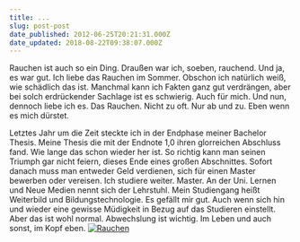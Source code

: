 ```yaml
---
title: ...
slug: post-post
date_published: 2012-06-25T20:21:31.000Z
date_updated: 2018-08-22T09:38:07.000Z
---
```


Rauchen ist auch so ein Ding. Draußen war ich, soeben, rauchend. Und ja, es war gut. Ich liebe das Rauchen im Sommer. Obschon ich natürlich weiß, wie schädlich das ist. Manchmal kann ich Fakten ganz gut verdrängen, aber bei solch erdrückender Sachlage ist es schwierig. Auch für mich. Und nun, dennoch liebe ich es. Das Rauchen. Nicht zu oft. Nur ab und zu. Eben wenn es mich dürstet.

Letztes Jahr um die Zeit steckte ich in der Endphase meiner Bachelor Thesis. Meine Thesis die mit der Endnote 1,0 ihren glorreichen Abschluss fand. Wie lange das schon wieder her ist. So richtig kann man seinen Triumph gar nicht feiern, dieses Ende eines großen Abschnittes. Sofort danach muss man entweder Geld verdienen, sich für einen Master bewerben oder vereisen. Ich studiere weiter. Master. An der Uni. Lernen und Neue Medien nennt sich der Lehrstuhl. Mein Studiengang heißt Weiterbild und Bildungstechnologie. Es gefällt mir gut. Auch wenn sich hin und wieder eine gewisse Müdigkeit in Bezug auf das Studieren einstellt. Aber das ist wohl normal. Abwechslung ist wichtig. Im Leben und auch sonst, im Kopf eben.
[![Rauchen](//thafaker.hydra.uberspace.de/Krafft-Prinzmetal/skalen/assets_c/2012/06/6d57db4cb5851b3bc389264a23771fab-thumb-600x600-52.png)](http://thafaker.hydra.uberspace.de/Krafft-Prinzmetal/skalen/assets_c/2012/06/6d57db4cb5851b3bc389264a23771fab-52.html)

